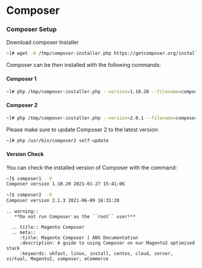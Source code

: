 # Composer

### Composer Setup

Download composer Installer

```bash
~]# wget -O /tmp/composer-installer.php https://getcomposer.org/installer
```
Composer can be then installed with the following commands:

#### Composer 1

```bash
~]# php /tmp/composer-installer.php --version=1.10.20 --filename=composer1 --install-dir=/usr/bin
```

#### Composer 2

```bash
~]# php /tmp/composer-installer.php --version=2.0.1 --filename=composer2 --install-dir=/usr/bin
```

Please make sure to update Composer 2 to the latest version:

```bash
~]# php /usr/bin/composer2 self-update
```

#### Version Check

You can check the installed version of Composer with the command:

```bash
~]$ composer1  -V
Composer version 1.10.20 2021-01-27 15:41:06
```

```bash
~]$ composer2  -V
Composer version 2.1.3 2021-06-09 16:31:20
```

```eval_rst
.. warning::
   **Do not run Composer as the ``root`` user!**
```

```eval_rst
  .. title:: Magento Composer
  .. meta::
     :title: Magento Composer | ANS Documentation
     :description: A guide to using Composer on our Magento2 optimised stack
     :keywords: ukfast, linux, install, centos, cloud, server, virtual, Magento2, composer, eCommerce
```
